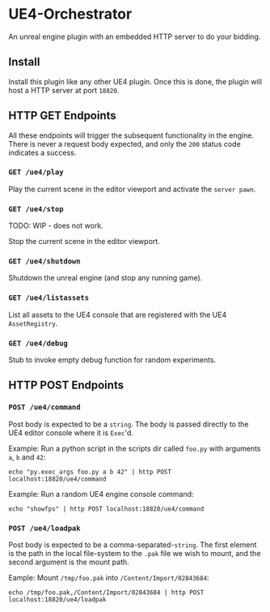 # UE4-Orchestrator

An unreal engine plugin with an embedded HTTP server to do your bidding.

## Install

Install this plugin like any other UE4 plugin.  Once this is done, the plugin will host a HTTP server at port `18820`.  

## HTTP GET Endpoints

All these endpoints will trigger the subsequent functionality in the engine.  There is never a request body expected, and only the `200` status code indicates a success.

### `GET /ue4/play`

Play the current scene in the editor viewport and activate the `server pawn`.

### `GET /ue4/stop`

TODO: WIP - does not work.

Stop the current scene in the editor viewport.

### `GET /ue4/shutdown`

Shutdown the unreal engine (and stop any running game).

### `GET /ue4/listassets`

List all assets to the UE4 console that are registered with the UE4 `AssetRegistry`.

### `GET /ue4/debug`

Stub to invoke empty debug function for random experiments.

## HTTP POST Endpoints

### `POST /ue4/command`

Post body is expected to be a `string`.  The body is passed directly to the UE4 editor console where it is `Exec`'d.

Example: Run a python script in the scripts dir called `foo.py` with arguments `a`, `b` and `42`:
```
echo "py.exec_args foo.py a b 42" | http POST localhost:18820/ue4/command
```

Example: Run a random UE4 engine console command:
```
echo "showfps" | http POST localhost:18820/ue4/command
```

### `POST /ue4/loadpak`

Post body is expected to be a comma-separated-`string`.  The first element is the path in the local file-system to the `.pak` file we wish to mount, and the second argument is the mount path.

Eample: Mount `/tmp/foo.pak` into `/Content/Import/02843684`:
```
echo /tmp/foo.pak,/Content/Import/02843684 | http POST localhost:18820/ue4/loadpak
```
